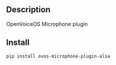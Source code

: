 ## Description

OpenVoiceOS Microphone plugin


## Install

`pip install ovos-microphone-plugin-alsa`
